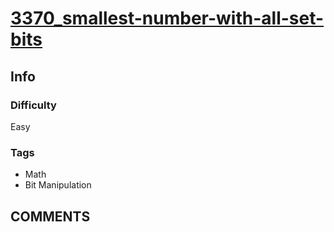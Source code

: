 # [3370_smallest-number-with-all-set-bits](https://leetcode.com/problems/smallest-number-with-all-set-bits)

## Info

### Difficulty

Easy

### Tags

- Math
- Bit Manipulation

## __COMMENTS__

> 
